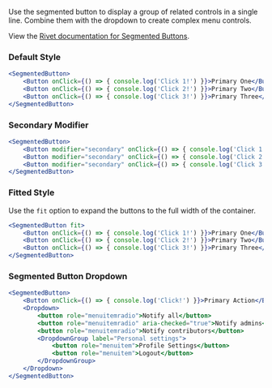 Use the segmented button to display a group of related controls in a single line. Combine them with the dropdown to create complex menu controls.

View the [Rivet documentation for Segmented Buttons](https://rivet.uits.iu.edu/components/forms/buttons-segmented/).

### Default Style
```jsx
<SegmentedButton>
    <Button onClick={() => { console.log('Click 1!') }}>Primary One</Button>
    <Button onClick={() => { console.log('Click 2!') }}>Primary Two</Button>
    <Button onClick={() => { console.log('Click 3!') }}>Primary Three</Button>
</SegmentedButton>
```

### Secondary Modifier
```jsx
<SegmentedButton>
    <Button modifier="secondary" onClick={() => { console.log('Click 1!') }}>Secondary One</Button>
    <Button modifier="secondary" onClick={() => { console.log('Click 2!') }}>Secondary Two</Button>
    <Button modifier="secondary" onClick={() => { console.log('Click 3!') }}>Secondary Three</Button>
</SegmentedButton>
```

### Fitted Style

Use the `fit` option to expand the buttons to the full width of the container.

```jsx
<SegmentedButton fit>
    <Button onClick={() => { console.log('Click 1!') }}>Primary One</Button>
    <Button onClick={() => { console.log('Click 2!') }}>Primary Two</Button>
    <Button onClick={() => { console.log('Click 3!') }}>Primary Three</Button>
</SegmentedButton>
```

### Segmented Button Dropdown
```jsx
<SegmentedButton>
    <Button onClick={() => { console.log('Click!') }}>Primary Action</Button>
    <Dropdown>
        <button role="menuitemradio">Notify all</button>
        <button role="menuitemradio" aria-checked="true">Notify admins</button>
        <button role="menuitemradio">Notify contributors</button>
        <DropdownGroup label="Personal settings">
            <button role="menuitem">Profile Settings</button>
            <button role="menuitem">Logout</button>
        </DropdownGroup>
    </Dropdown>
</SegmentedButton>
```
